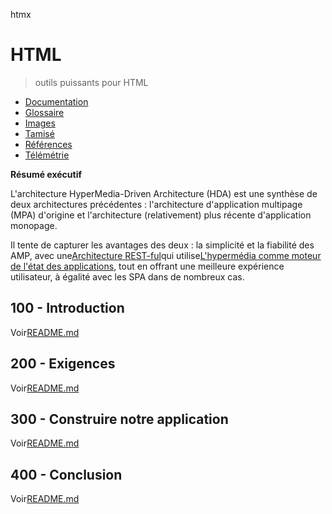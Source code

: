 htmx

# HTML

> outils puissants pour HTML

-   [Documentation](./DOCUMENTATION.md)
-   [Glossaire](./GLOSSARY.md)
-   [Images](./IMAGES.md)
-   [Tamisé](./PODMAN.md)
-   [Références](./REFERENCES.md)
-   [Télémétrie](./TELEMETRY.md)

**Résumé exécutif**

L'architecture HyperMedia-Driven Architecture (HDA) est une synthèse de deux architectures précédentes : l'architecture d'application multipage (MPA) d'origine et l'architecture (relativement) plus récente d'application monopage.

Il tente de capturer les avantages des deux : la simplicité et la fiabilité des AMP, avec une[Architecture REST-ful](https://developer.mozilla.org/en-US/docs/Glossary/REST)qui utilise[L'hypermédia comme moteur de l'état des applications](https://htmx.org/essays/hateoas/), tout en offrant une meilleure expérience utilisateur, à égalité avec les SPA dans de nombreux cas.

## 100 - Introduction

Voir[README.md](./100/README.md)

## 200 - Exigences

Voir[README.md](./200/README.md)

## 300 - Construire notre application

Voir[README.md](./300/README.md)

## 400 - Conclusion

Voir[README.md](./400/README.md)
